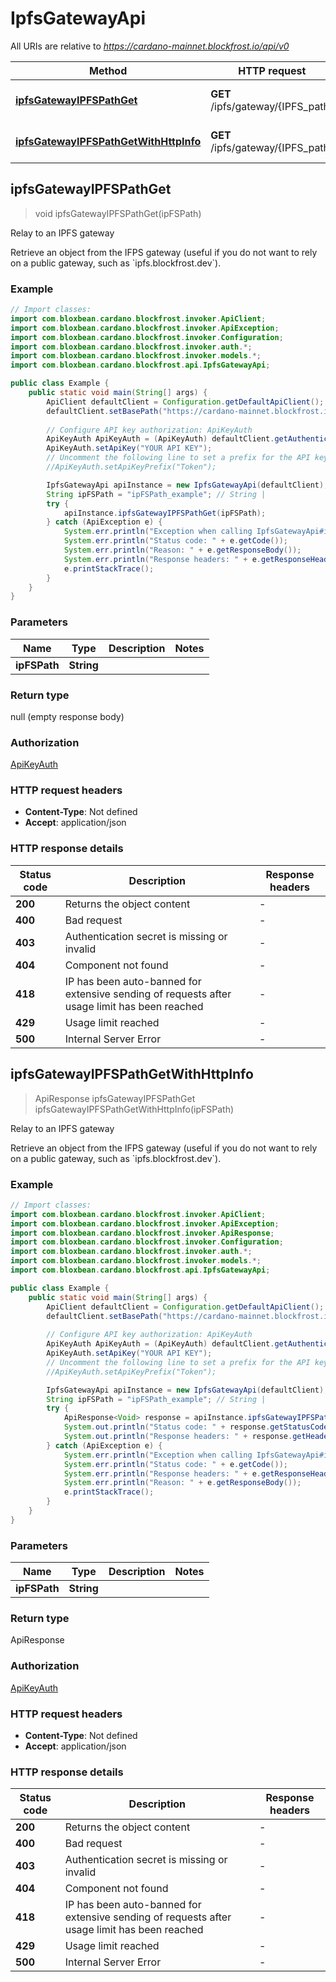 # IpfsGatewayApi

All URIs are relative to *https://cardano-mainnet.blockfrost.io/api/v0*

Method | HTTP request | Description
------------- | ------------- | -------------
[**ipfsGatewayIPFSPathGet**](IpfsGatewayApi.md#ipfsGatewayIPFSPathGet) | **GET** /ipfs/gateway/{IPFS_path} | Relay to an IPFS gateway
[**ipfsGatewayIPFSPathGetWithHttpInfo**](IpfsGatewayApi.md#ipfsGatewayIPFSPathGetWithHttpInfo) | **GET** /ipfs/gateway/{IPFS_path} | Relay to an IPFS gateway



## ipfsGatewayIPFSPathGet

> void ipfsGatewayIPFSPathGet(ipFSPath)

Relay to an IPFS gateway

Retrieve an object from the IFPS gateway (useful if you do not want to rely on a public gateway, such as &#x60;ipfs.blockfrost.dev&#x60;).

### Example

```java
// Import classes:
import com.bloxbean.cardano.blockfrost.invoker.ApiClient;
import com.bloxbean.cardano.blockfrost.invoker.ApiException;
import com.bloxbean.cardano.blockfrost.invoker.Configuration;
import com.bloxbean.cardano.blockfrost.invoker.auth.*;
import com.bloxbean.cardano.blockfrost.invoker.models.*;
import com.bloxbean.cardano.blockfrost.api.IpfsGatewayApi;

public class Example {
    public static void main(String[] args) {
        ApiClient defaultClient = Configuration.getDefaultApiClient();
        defaultClient.setBasePath("https://cardano-mainnet.blockfrost.io/api/v0");
        
        // Configure API key authorization: ApiKeyAuth
        ApiKeyAuth ApiKeyAuth = (ApiKeyAuth) defaultClient.getAuthentication("ApiKeyAuth");
        ApiKeyAuth.setApiKey("YOUR API KEY");
        // Uncomment the following line to set a prefix for the API key, e.g. "Token" (defaults to null)
        //ApiKeyAuth.setApiKeyPrefix("Token");

        IpfsGatewayApi apiInstance = new IpfsGatewayApi(defaultClient);
        String ipFSPath = "ipFSPath_example"; // String | 
        try {
            apiInstance.ipfsGatewayIPFSPathGet(ipFSPath);
        } catch (ApiException e) {
            System.err.println("Exception when calling IpfsGatewayApi#ipfsGatewayIPFSPathGet");
            System.err.println("Status code: " + e.getCode());
            System.err.println("Reason: " + e.getResponseBody());
            System.err.println("Response headers: " + e.getResponseHeaders());
            e.printStackTrace();
        }
    }
}
```

### Parameters


Name | Type | Description  | Notes
------------- | ------------- | ------------- | -------------
 **ipFSPath** | **String**|  |

### Return type


null (empty response body)

### Authorization

[ApiKeyAuth](../README.md#ApiKeyAuth)

### HTTP request headers

- **Content-Type**: Not defined
- **Accept**: application/json

### HTTP response details
| Status code | Description | Response headers |
|-------------|-------------|------------------|
| **200** | Returns the object content |  -  |
| **400** | Bad request |  -  |
| **403** | Authentication secret is missing or invalid |  -  |
| **404** | Component not found |  -  |
| **418** | IP has been auto-banned for extensive sending of requests after usage limit has been reached |  -  |
| **429** | Usage limit reached |  -  |
| **500** | Internal Server Error |  -  |

## ipfsGatewayIPFSPathGetWithHttpInfo

> ApiResponse<Void> ipfsGatewayIPFSPathGet ipfsGatewayIPFSPathGetWithHttpInfo(ipFSPath)

Relay to an IPFS gateway

Retrieve an object from the IFPS gateway (useful if you do not want to rely on a public gateway, such as &#x60;ipfs.blockfrost.dev&#x60;).

### Example

```java
// Import classes:
import com.bloxbean.cardano.blockfrost.invoker.ApiClient;
import com.bloxbean.cardano.blockfrost.invoker.ApiException;
import com.bloxbean.cardano.blockfrost.invoker.ApiResponse;
import com.bloxbean.cardano.blockfrost.invoker.Configuration;
import com.bloxbean.cardano.blockfrost.invoker.auth.*;
import com.bloxbean.cardano.blockfrost.invoker.models.*;
import com.bloxbean.cardano.blockfrost.api.IpfsGatewayApi;

public class Example {
    public static void main(String[] args) {
        ApiClient defaultClient = Configuration.getDefaultApiClient();
        defaultClient.setBasePath("https://cardano-mainnet.blockfrost.io/api/v0");
        
        // Configure API key authorization: ApiKeyAuth
        ApiKeyAuth ApiKeyAuth = (ApiKeyAuth) defaultClient.getAuthentication("ApiKeyAuth");
        ApiKeyAuth.setApiKey("YOUR API KEY");
        // Uncomment the following line to set a prefix for the API key, e.g. "Token" (defaults to null)
        //ApiKeyAuth.setApiKeyPrefix("Token");

        IpfsGatewayApi apiInstance = new IpfsGatewayApi(defaultClient);
        String ipFSPath = "ipFSPath_example"; // String | 
        try {
            ApiResponse<Void> response = apiInstance.ipfsGatewayIPFSPathGetWithHttpInfo(ipFSPath);
            System.out.println("Status code: " + response.getStatusCode());
            System.out.println("Response headers: " + response.getHeaders());
        } catch (ApiException e) {
            System.err.println("Exception when calling IpfsGatewayApi#ipfsGatewayIPFSPathGet");
            System.err.println("Status code: " + e.getCode());
            System.err.println("Response headers: " + e.getResponseHeaders());
            System.err.println("Reason: " + e.getResponseBody());
            e.printStackTrace();
        }
    }
}
```

### Parameters


Name | Type | Description  | Notes
------------- | ------------- | ------------- | -------------
 **ipFSPath** | **String**|  |

### Return type


ApiResponse<Void>

### Authorization

[ApiKeyAuth](../README.md#ApiKeyAuth)

### HTTP request headers

- **Content-Type**: Not defined
- **Accept**: application/json

### HTTP response details
| Status code | Description | Response headers |
|-------------|-------------|------------------|
| **200** | Returns the object content |  -  |
| **400** | Bad request |  -  |
| **403** | Authentication secret is missing or invalid |  -  |
| **404** | Component not found |  -  |
| **418** | IP has been auto-banned for extensive sending of requests after usage limit has been reached |  -  |
| **429** | Usage limit reached |  -  |
| **500** | Internal Server Error |  -  |

